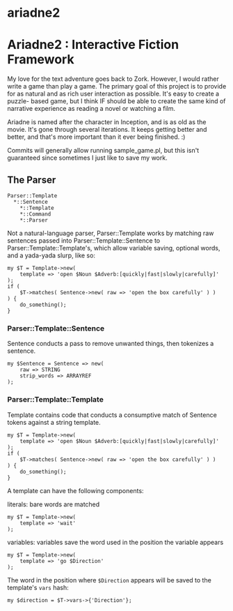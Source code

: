# ariadne2

# Ariadne2 : Interactive Fiction Framework

My love for the text adventure goes back to Zork. However, I would rather write
a game than play a game. The primary goal of this project is to provide for as
natural and as rich user interaction as possible. It's easy to create a puzzle-
based game, but I think IF should be able to create the same kind of narrative
experience as reading a novel or watching a film.

Ariadne is named after the character in Inception, and is as old as the movie.
It's gone through several iterations. It keeps getting better and better, and
that's more important than it ever being finished. :)

Commits will generally allow running sample_game.pl, but this isn't guaranteed
since sometimes I just like to save my work.

## The Parser
```
Parser::Template
  *::Sentence
	*::Template
	*::Command
	*::Parser
```

Not a natural-language parser, Parser::Template works by matching raw sentences
passed into Parser::Template::Sentence to Parser::Template::Template's, which
allow variable saving, optional words, and a yada-yada slurp, like so:
```
my $T = Template->new(
	template => 'open $Noun $Adverb:[quickly|fast|slowly|carefully]'
);
if (
	$T->matches( Sentence->new( raw => 'open the box carefully' ) )
) {
	do_something();
}
```

### Parser::Template::Sentence

Sentence conducts a pass to remove unwanted things, then tokenizes a sentence.
```
my $Sentence = Sentence => new(
	raw => STRING
	strip_words => ARRAYREF
);
```

### Parser::Template::Template

Template contains code that conducts a consumptive match of Sentence tokens against
a string template.
```
my $T = Template->new(
	template => 'open $Noun $Adverb:[quickly|fast|slowly|carefully]'
);
if (
	$T->matches( Sentence->new( raw => 'open the box carefully' ) )
) {
	do_something();
}
```

A template can have the following components:

literals: bare words are matched 
```
my $T = Template->new(
	template => 'wait'
);
```
variables: variables save the word used in the position the variable appears
```
my $T = Template->new(
	template => 'go $Direction'
);
```
The word in the position where `$Direction` appears will be saved to the
template's `vars` hash:
```
my $direction = $T->vars->{'Direction'};
```

